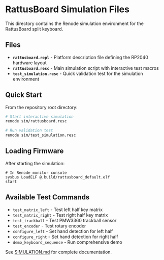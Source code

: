 # RattusBoard Simulation Files

This directory contains the Renode simulation environment for the RattusBoard split keyboard.

## Files

- **`rattusboard.repl`** - Platform description file defining the RP2040 hardware layout
- **`rattusboard.resc`** - Main simulation script with interactive test macros
- **`test_simulation.resc`** - Quick validation test for the simulation environment

## Quick Start

From the repository root directory:

```bash
# Start interactive simulation
renode sim/rattusboard.resc

# Run validation test
renode sim/test_simulation.resc
```

## Loading Firmware

After starting the simulation:

```
# In Renode monitor console
sysbus LoadELF @.build/rattusboard_default.elf
start
```

## Available Test Commands

- `test_matrix_left` - Test left half key matrix
- `test_matrix_right` - Test right half key matrix  
- `test_trackball` - Test PMW3360 trackball sensor
- `test_encoder` - Test rotary encoder
- `configure_left` - Set hand detection for left half
- `configure_right` - Set hand detection for right half
- `demo_keyboard_sequence` - Run comprehensive demo

See [SIMULATION.md](../SIMULATION.md) for complete documentation.